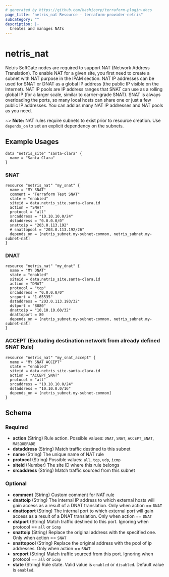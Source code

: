 ```yaml
---
# generated by https://github.com/hashicorp/terraform-plugin-docs
page_title: "netris_nat Resource - terraform-provider-netris"
subcategory: ""
description: |-
  Creates and manages NATs
---
```


# netris_nat

Netris SoftGate nodes are required to support NAT (Network Address Translation). To enable NAT for a given site, you first need to create a subnet with NAT purpose in the IPAM section. NAT IP addresses can be used for SNAT or DNAT as a global IP address (the public IP visible on the Internet). NAT IP pools are IP address ranges that SNAT can use as a rolling global IP (for a larger scale, similar to carrier-grade SNAT). SNAT is always overloading the ports, so many local hosts can share one or just a few public IP addresses. You can add as many NAT IP addresses and NAT pools as you need.

~> **Note:** NAT rules require subnets to exist prior to resource creation. Use `depends_on` to set an explicit dependency on the subnets.


## Example Usages

```hcl
data "netris_site" "santa-clara" {
  name = "Santa Clara"
}
```

### SNAT 

```hcl
resource "netris_nat" "my_snat" {
  name = "MY SNAT"
  comment = "Terraform Test SNAT"
  state = "enabled"
  siteid = data.netris_site.santa-clara.id
  action = "SNAT"
  protocol = "all"
  srcaddress = "10.10.10.0/24"
  dstaddress = "0.0.0.0/0"
  snattoip = "203.0.113.192"
  # snattopool = "203.0.113.192/26"
  depends_on = [netris_subnet.my-subnet-common, netris_subnet.my-subnet-nat]
}
```

### DNAT

```hcl
resource "netris_nat" "my_dnat" {
  name = "MY DNAT"
  state = "enabled"
  siteid = data.netris_site.santa-clara.id
  action = "DNAT"
  protocol = "tcp"
  srcaddress = "0.0.0.0/0"
  srcport = "1-65535"
  dstaddress = "203.0.113.193/32"
  dstport = "8080"
  dnattoip = "10.10.10.60/32"
  dnattoport = 80
  depends_on = [netris_subnet.my-subnet-common, netris_subnet.my-subnet-nat]
}
```

### ACCEPT (Excluding destination network from already defined SNAT Rule)

```hcl
resource "netris_nat" "my_snat_accept" {
  name = "MY SNAT ACCEPT"
  state = "enabled"
  siteid = data.netris_site.santa-clara.id
  action = "ACCEPT_SNAT"
  protocol = "all"
  srcaddress = "10.10.10.0/24"
  dstaddress = "10.10.0.0/16"
  depends_on = [netris_subnet.my-subnet-common]
}
```

<!-- schema generated by tfplugindocs -->
## Schema

### Required

- **action** (String) Rule action. Possible values: `DNAT`, `SNAT`, `ACCEPT_SNAT`, `MASQUERADE`
- **dstaddress** (String) Match traffic destined to this subnet
- **name** (String) The unique name of NAT rule
- **protocol** (String) Possible values: `all`, `tcp`, `udp`, `icmp`
- **siteid** (Number) The site ID where this rule belongs
- **srcaddress** (String) Match traffic sourced from this subnet

### Optional

- **comment** (String) Custom comment for NAT rule
- **dnattoip** (String) The internal IP address to which external hosts will gain access as a result of a DNAT translation. Only when action == `DNAT`
- **dnattoport** (String) The internal port to which external port will gain access as a result of a DNAT translation. Only when action == `DNAT`
- **dstport** (String) Match traffic destined to this port. Ignoring when protocol == `all` or `icmp`
- **snattoip** (String) Replace the original address with the specified one. Only when action == `SNAT`
- **snattopool** (String) Replace the original address with the pool of ip addresses. Only when action == `SNAT`
- **srcport** (String) Match traffic sourced from this port. Ignoring when protocol == `all` or `icmp`
- **state** (String) Rule state. Valid value is `enabled` or `disabled`. Default value is `enabled`.

